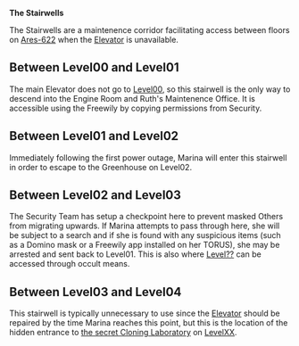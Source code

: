 **The Stairwells**

The Stairwells are a maintenence corridor facilitating access between floors on [Ares-622](Ares-622.md) when the [Elevator](Elevator.md) is unavailable.

## Between Level00 and Level01
The main Elevator does not go to [Level00](Level00.md), so this stairwell is the only way to descend into the Engine Room and Ruth's Maintenence Office. It is accessible using the Freewily by copying permissions from Security.

## Between Level01 and Level02
Immediately following the first power outage, Marina will enter this stairwell in order to escape to the Greenhouse on Level02.

## Between Level02 and Level03
The Security Team has setup a checkpoint here to prevent masked Others from migrating upwards. If Marina attempts to pass through here, she will be subject to a search and if she is found with any suspicious items (such as a Domino mask or a Freewily app installed on her TORUS), she may be arrested and sent back to Level01. This is also where [Level??](Level??.md) can be accessed through occult means.

## Between Level03 and Level04
This stairwell is typically unnecessary to use since the [Elevator](Elevator.md) should be repaired by the time Marina reaches this point, but this is the location of the hidden entrance to [the secret Cloning Laboratory](CloneLab.md) on [LevelXX](LevelXX.md).
